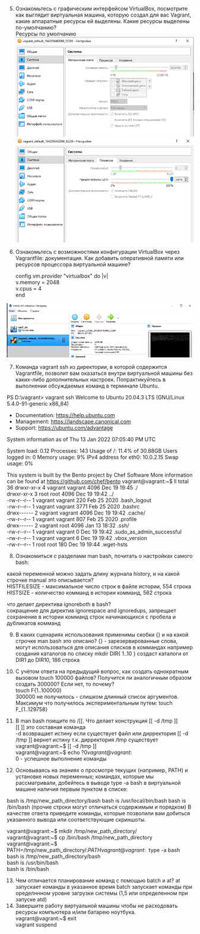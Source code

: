 5. Ознакомьтесь с графическим интерфейсом VirtualBox, посмотрите как выглядит виртуальная машина, которую создал для вас Vagrant, какие аппаратные ресурсы ей выделены. Какие ресурсы выделены по-умолчанию?  
Ресурсы по умолчанию  
![img.png](img.png)
![img_1.png](img_1.png)

6. Ознакомьтесь с возможностями конфигурации VirtualBox через Vagrantfile: документация. Как добавить оперативной памяти или ресурсов процессора виртуальной машине?    

    config.vm.provider "virtualbox" do |v|  
    v.memory = 2048  
    v.cpus = 4  
    end  

![img_2.png](img_2.png)

7. Команда vagrant ssh из директории, в которой содержится Vagrantfile, позволит вам оказаться внутри виртуальной машины без каких-либо дополнительных настроек. Попрактикуйтесь в выполнении обсуждаемых команд в терминале Ubuntu.

PS D:\vagrant> vagrant ssh
Welcome to Ubuntu 20.04.3 LTS (GNU/Linux 5.4.0-91-generic x86_64)

 * Documentation:  https://help.ubuntu.com
 * Management:     https://landscape.canonical.com
 * Support:        https://ubuntu.com/advantage

  System information as of Thu 13 Jan 2022 07:05:40 PM UTC

  System load:  0.12               Processes:             143
  Usage of /:   11.4% of 30.88GB   Users logged in:       0
  Memory usage: 9%                 IPv4 address for eth0: 10.0.2.15
  Swap usage:   0%


This system is built by the Bento project by Chef Software
More information can be found at https://github.com/chef/bento
vagrant@vagrant:~$ ll
total 36
drwxr-xr-x 4 vagrant vagrant 4096 Dec 19 19:45 ./  
drwxr-xr-x 3 root    root    4096 Dec 19 19:42 ../  
-rw-r--r-- 1 vagrant vagrant  220 Feb 25  2020 .bash_logout  
-rw-r--r-- 1 vagrant vagrant 3771 Feb 25  2020 .bashrc  
drwx------ 2 vagrant vagrant 4096 Dec 19 19:42 .cache/  
-rw-r--r-- 1 vagrant vagrant  807 Feb 25  2020 .profile  
drwx------ 2 vagrant root    4096 Jan 13 18:32 .ssh/  
-rw-r--r-- 1 vagrant vagrant    0 Dec 19 19:42 .sudo_as_admin_successful  
-rw-r--r-- 1 vagrant vagrant    6 Dec 19 19:42 .vbox_version  
-rw-r--r-- 1 root    root     180 Dec 19 19:44 .wget-hsts  

8. Ознакомиться с разделами man bash, почитать о настройках самого bash:

какой переменной можно задать длину журнала history, и на какой строчке manual это описывается?  
HISTFILESIZE - максимальное число строк в файле истории, 554 строка  
HISTSIZE - количество комманд в истории комманд, 562 строка  

что делает директива ignoreboth в bash?  
сокращение для директив ignorespace and ignoredups, запрещает сохранение в истории комманд строк начинающихся с пробела и дубликатов комманд    

9. В каких сценариях использования применимы скобки {} и на какой строчке man bash это описано?
{} - зарезервированные слова, могут использоваться для описания списков в коммандах например создания каталогов по списку mkdir DIR{ 1..10 } создаст каталоги от DIR1 до DIR10, 186 строка  

10. С учётом ответа на предыдущий вопрос, как создать однократным вызовом touch 100000 файлов? Получится ли аналогичным образом создать 300000? Если нет, то почему?  
touch F{1..100000}  
300000 не получилось - слишком длинный список аргументов. Максимум что получилось экспериментальным путем: touch F_{1..129758}  

11. В man bash поищите по /\[\[. Что делает конструкция [[ -d /tmp ]]  
[[ ]] это составная команда  
-d возвращает истину если существует файл или дирректория
[[ -d /tmp ]] вернет истину т.к. дирректория /tmp существует
vagrant@vagrant:~$ [[ -d /tmp ]]  
vagrant@vagrant:~$ echo $?  
0   
vagrant@vagrant:~$  
0 - успешное выполнение команды  

12. Основываясь на знаниях о просмотре текущих (например, PATH) и установке новых переменных; командах, которые мы рассматривали, добейтесь в выводе type -a bash в виртуальной машине наличия первым пунктом в списке:

bash is /tmp/new_path_directory/bash
bash is /usr/local/bin/bash
bash is /bin/bash
(прочие строки могут отличаться содержимым и порядком) В качестве ответа приведите команды, которые позволили вам добиться указанного вывода или соответствующие скриншоты.

vagrant@vagrant:~$ mkdir /tmp/new_path_directory/  
vagrant@vagrant:~$ cp /bin/bash /tmp/new_path_directory  
vagrant@vagrant:~$ PATH=/tmp/new_path_directory/:$PATH  
vagrant@vagrant:~$ type -a bash  
bash is /tmp/new_path_directory/bash  
bash is /usr/bin/bash  
bash is /bin/bash  

13. Чем отличается планирование команд с помощью batch и at?
at      запускает команды в указанное время
batch   запускает команды при оределннном уровне загрузки системы (1,5 или определенном при запуске atd)  
14. Завершите работу виртуальной машины чтобы не расходовать ресурсы компьютера и/или батарею ноутбука.  
vagrant@vagrant:~$ exit  
vagrant suspend
